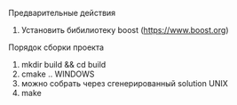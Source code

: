 Предварительные действия
1. Установить бибилиотеку boost (https://www.boost.org)

Порядок сборки проекта

1. mkdir build && cd build
2. cmake ..
WINDOWS
3. можно собрать через сгенерированный solution
UNIX
3. make